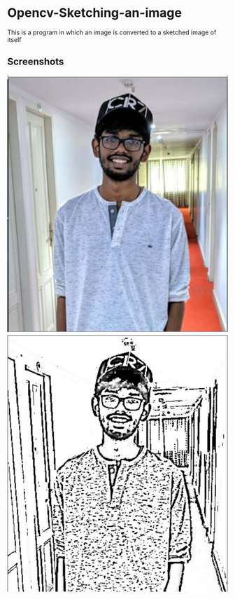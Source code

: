 # Opencv-Sketching-an-image
This is a program in which an image is converted to a sketched image of itself
## Screenshots
![INPUT](https://github.com/somsagar07/Opencv-Sketching-an-image/blob/main/image/input.JPG) 
![OUTPUT](https://github.com/somsagar07/Opencv-Sketching-an-image/blob/main/image/output.JPG)
